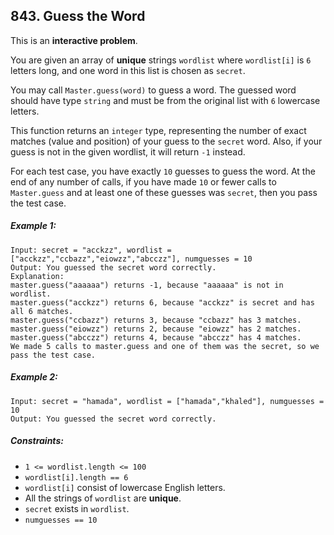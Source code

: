 ## 843. Guess the Word

This is an **interactive problem**.

You are given an array of **unique** strings ```wordlist``` where ```wordlist[i]``` is ```6``` letters long, and one word in this list is chosen as ```secret```.

You may call ```Master.guess(word)``` to guess a word. The guessed word should have type ```string``` and must be from the original list with ```6``` lowercase letters.

This function returns an ```integer``` type, representing the number of exact matches (value and position) of your guess to the ```secret``` word. Also, if your guess is not in the given wordlist, it will return ```-1``` instead.

For each test case, you have exactly ```10``` guesses to guess the word. At the end of any number of calls, if you have made ```10``` or fewer calls to ```Master.guess``` and at least one of these guesses was ```secret```, then you pass the test case.

##### Example 1:
```
Input: secret = "acckzz", wordlist = ["acckzz","ccbazz","eiowzz","abcczz"], numguesses = 10
Output: You guessed the secret word correctly.
Explanation:
master.guess("aaaaaa") returns -1, because "aaaaaa" is not in wordlist.
master.guess("acckzz") returns 6, because "acckzz" is secret and has all 6 matches.
master.guess("ccbazz") returns 3, because "ccbazz" has 3 matches.
master.guess("eiowzz") returns 2, because "eiowzz" has 2 matches.
master.guess("abcczz") returns 4, because "abcczz" has 4 matches.
We made 5 calls to master.guess and one of them was the secret, so we pass the test case.
```
##### Example 2:
```
Input: secret = "hamada", wordlist = ["hamada","khaled"], numguesses = 10
Output: You guessed the secret word correctly.
```

##### Constraints:

* ```1 <= wordlist.length <= 100```
* ```wordlist[i].length == 6```
* ```wordlist[i]``` consist of lowercase English letters.
* All the strings of ```wordlist``` are **unique**.
* ```secret``` exists in ```wordlist```.
* ```numguesses == 10```